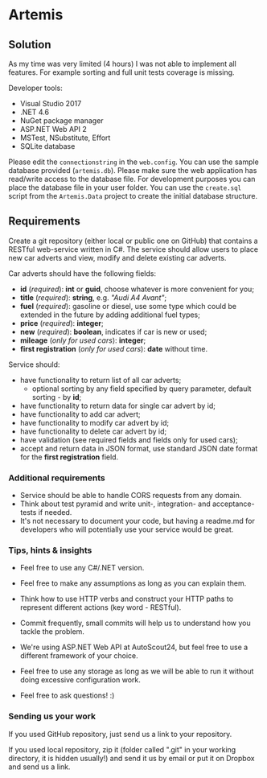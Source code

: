 # Artemis

## Solution
As my time was very limited (4 hours) I was not able to implement all features. For example sorting and full unit tests coverage is missing.

Developer tools:
- Visual Studio 2017
- .NET 4.6
- NuGet package manager
- ASP.NET Web API 2
- MSTest, NSubstitute, Effort
- SQLite database

Please edit the `connectionstring` in the `web.config`. You can use the sample database provided (`artemis.db`). Please make sure the web application has read/write access to the database file. For development purposes you can place the database file in your user folder. You can use the `create.sql` script from the `Artemis.Data` project to create the initial database structure.

## Requirements

Create a git repository (either local or public one on GitHub) that contains a RESTful web-service written in C#. The service should allow users to place new car adverts and view, modify and delete existing car adverts.

Car adverts should have the following fields:
* **id** (_required_): **int** or **guid**, choose whatever is more convenient for you;
* **title** (_required_): **string**, e.g. _"Audi A4 Avant"_;
* **fuel** (_required_): gasoline or diesel, use some type which could be extended in the future by adding additional fuel types;
* **price** (_required_): **integer**;
* **new** (_required_): **boolean**, indicates if car is new or used;
* **mileage** (_only for used cars_): **integer**;
* **first registration** (_only for used cars_): **date** without time.

Service should:
* have functionality to return list of all car adverts;
  * optional sorting by any field specified by query parameter, default sorting - by **id**;
* have functionality to return data for single car advert by id;
* have functionality to add car advert;
* have functionality to modify car advert by id;
* have functionality to delete car advert by id;
* have validation (see required fields and fields only for used cars);
* accept and return data in JSON format, use standard JSON date format for the **first registration** field.

### Additional requirements

* Service should be able to handle CORS requests from any domain.
* Think about test pyramid and write unit-, integration- and acceptance-tests if needed.
* It's not necessary to document your code, but having a readme.md for developers who will potentially use your service would be great.

### Tips, hints & insights

* Feel free to use any C#/.NET version.
* Feel free to make any assumptions as long as you can explain them.
* Think how to use HTTP verbs and construct your HTTP paths to represent different actions (key word - RESTful).
* Commit frequently, small commits will help us to understand how you tackle the problem.

* We're using ASP.NET Web API at AutoScout24, but feel free to use a different framework of your choice.

* Feel free to use any storage as long as we will be able to run it without doing excessive configuration work.
  
* Feel free to ask questions! :)

### Sending us your work

If you used GitHub repository, just send us a link to your repository.

If you used local repository, zip it (folder called ".git" in your working directory, it is hidden usually!) and send it us by email or put it on Dropbox and send us a link. 
